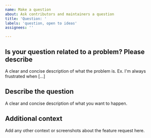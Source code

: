 ```yaml
---
name: Make a question
about: Ask contributors and maintainers a question
title: 'Question: '
labels: 'question, open to ideas'
assignees: ''

---
```


## Is your question related to a problem? Please describe
A clear and concise description of what the problem is. Ex. I'm always frustrated when [...]

## Describe the question
A clear and concise description of what you want to happen.

## Additional context
Add any other context or screenshots about the feature request here.

